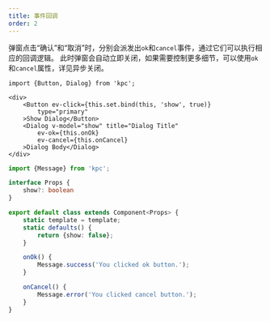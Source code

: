```yaml
---
title: 事件回调
order: 2
---
```


弹窗点击“确认”和“取消”时，分别会派发出`ok`和`cancel`事件，通过它们可以执行相应的回调逻辑。
此时弹窗会自动立即关闭，如果需要控制更多细节，可以使用`ok`和`cancel`属性，详见异步关闭。

```vdt
import {Button, Dialog} from 'kpc';

<div>
    <Button ev-click={this.set.bind(this, 'show', true)}
        type="primary"
    >Show Dialog</Button>
    <Dialog v-model="show" title="Dialog Title"
        ev-ok={this.onOk}
        ev-cancel={this.onCancel}
    >Dialog Body</Dialog>
</div>
```

```ts
import {Message} from 'kpc';

interface Props {
    show?: boolean
}

export default class extends Component<Props> {
    static template = template;
    static defaults() {
        return {show: false};
    }

    onOk() {
        Message.success('You clicked ok button.');
    }

    onCancel() {
        Message.error('You clicked cancel button.');
    }
}
```
